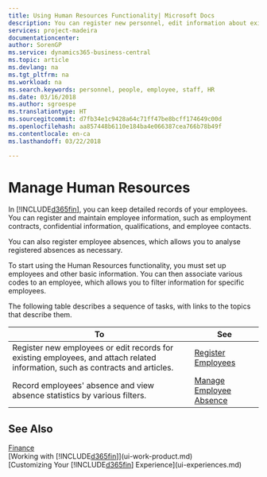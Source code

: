 ```yaml
---
title: Using Human Resources Functionality| Microsoft Docs
description: You can register new personnel, edit information about existing staff, and record and analyse absence.
services: project-madeira
documentationcenter: 
author: SorenGP
ms.service: dynamics365-business-central
ms.topic: article
ms.devlang: na
ms.tgt_pltfrm: na
ms.workload: na
ms.search.keywords: personnel, people, employee, staff, HR
ms.date: 03/16/2018
ms.author: sgroespe
ms.translationtype: HT
ms.sourcegitcommit: d7fb34e1c9428a64c71ff47be8bcff174649c00d
ms.openlocfilehash: aa857448b6110e184ba4e066387cea766b78b49f
ms.contentlocale: en-ca
ms.lasthandoff: 03/22/2018

---
```

# <a name="manage-human-resources"></a>Manage Human Resources
In [!INCLUDE[d365fin](includes/d365fin_md.md)], you can keep detailed records of your employees. You can register and maintain employee information, such as employment contracts, confidential information, qualifications, and employee contacts.

You can also register employee absences, which allows you to analyse registered absences as necessary.

To start using the Human Resources functionality, you must set up employees and other basic information. You can then associate various codes to an employee, which allows you to filter information for specific employees.

The following table describes a sequence of tasks, with links to the topics that describe them.

| To | See |
| --- | --- |
| Register new employees or edit records for existing employees, and attach related information, such as contracts and articles. |[Register Employees](hr-how-register-employees.md) |
| Record employees' absence and view absence statistics by various filters. |[Manage Employee Absence](hr-how-manage-absence.md) |

## <a name="see-also"></a>See Also
[Finance](finance.md)  
[Working with [!INCLUDE[d365fin](includes/d365fin_md.md)]](ui-work-product.md)  
[Customizing Your [!INCLUDE[d365fin](includes/d365fin_md.md)] Experience](ui-experiences.md)        

